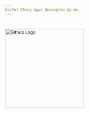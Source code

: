 ```yaml
---
Useful Shiny Apps deveopled by me.
---
```


# <p align="center">
  
  <img src="./img/hello_world.jpeg" width="256" title="Github Logo">

# </p>
